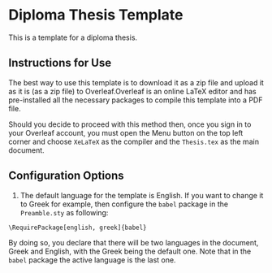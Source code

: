# Diploma Thesis Template

This is a template for a diploma thesis.

## Instructions for Use

The best way to use this template is to download it as a zip file and upload it as it is (as a zip file) to Overleaf.Overleaf is an online LaTeX editor and has pre-installed all the necessary packages to compile this template into a PDF file.

Should you decide to proceed with this method then, once you sign in to your Overleaf account, you must open the Menu button on the top left corner and choose `XeLaTeX` as the compiler and the `Thesis.tex` as the main document.

## Configuration Options

1. The default language for the template is English. If you want to change it to Greek for example, then configure the `babel` package in the `Preamble.sty` as following:

```
\RequirePackage[english, greek]{babel}
```

By doing so, you declare that there will be two languages in the document, Greek and English, with the Greek being the default one. Note that in the `babel` package the active language is the last one.
